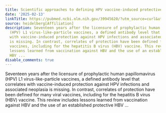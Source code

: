 ```yaml
---
title: Scientific approaches to defining HPV vaccine-induced protective immunity
date: '2025-02-13'
linkTitle: https://pubmed.ncbi.nlm.nih.gov/39945620/?utm_source=curl&utm_medium=rss&utm_campaign=pubmed-2&utm_content=1FakS-2QOkCT8HsMOQP1bCRQ4YzyumYOmxmF0moLsQ3dFB1E9V&fc=20220326224207&ff=20250213170915&v=2.18.0.post9+e462414
source: heidelberg[Affiliation]
description: Seventeen years after the licensure of prophylactic human papillomavirus
  (HPV) L1 virus-like-particle vaccines, a defined antibody level that correlates
  with vaccine-induced protection against HPV infections and associated neoplasia
  is missing. In contrast, correlates of protection have been defined for many viral
  vaccines, including for the hepatitis B virus (HBV) vaccine. This review includes
  lessons learned from vaccination against HBV and the use of an established protective
  HBV ...
disable_comments: true
---
```

Seventeen years after the licensure of prophylactic human papillomavirus (HPV) L1 virus-like-particle vaccines, a defined antibody level that correlates with vaccine-induced protection against HPV infections and associated neoplasia is missing. In contrast, correlates of protection have been defined for many viral vaccines, including for the hepatitis B virus (HBV) vaccine. This review includes lessons learned from vaccination against HBV and the use of an established protective HBV ...
